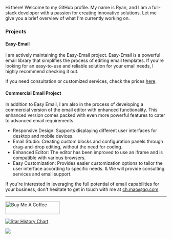 Hi there! Welcome to my GitHub profile. My name is Ryan, and I am a full-stack developer with a passion for creating innovative solutions. Let me give you a brief overview of what I'm currently working on.

### Projects
#### Easy-Email
I am actively maintaining the Easy-Email project. Easy-Email is a powerful email library that simplifies the process of editing email templates. If you're looking for an easy-to-use and reliable solution for your email needs, I highly recommend checking it out.

If you need consultation or customized services, check the prices [here](https://www.buymeacoffee.com/easyemail/commissions). 


#### Commercial Email Project
In addition to Easy Email, I am also in the process of developing a commercial version of the email editor with enhanced functionality. This enhanced version comes packed with even more powerful features to cater to advanced email requirements. 
- Responsive Design: Supports displaying different user interfaces for desktop and mobile devices.
- Email Studio: Creating custom blocks and configuration panels through drag-and-drop editing, without the need for coding.
- Enhanced Editor: The editor has been improved to use an iframe and is compatible with various browsers.
- Easy Customization: Provides easier customization options to tailor the user interface according to specific needs.
& We will provide consulting services and email support.

If you're interested in leveraging the full potential of email capabilities for your business, don't hesitate to get in touch with me at ch.mao@qq.com.

---


<a href="https://www.buymeacoffee.com/easyemail" target="_blank" rel="noreferrer nofollow">
   <img src="https://cdn.buymeacoffee.com/buttons/default-red.png" alt="Buy Me A Coffee" height="40" width="170" >
</a>


[![Star History Chart](https://api.star-history.com/svg?repos=zalify/easy-email&type=Date)](https://star-history.com/#zalify/easy-email&Date)



<img src="https://komarev.com/ghpvc/?username=m-ryan&style=for-the-badge">


